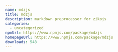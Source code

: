 ```yaml
---
name: mdzjs
title: mdzjs
description: markdown preprocessor for zikojs
categories:
  - uncategorized
npmUrl: https://www.npmjs.com/package/mdzjs
homepageUrl: https://www.npmjs.com/package/mdzjs
downloads: 548
---
```

